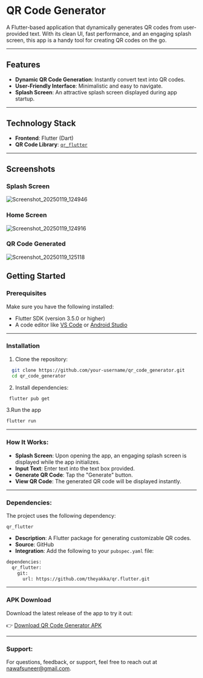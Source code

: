 # QR Code Generator

A Flutter-based application that dynamically generates QR codes from user-provided text. With its clean UI, fast performance, and an engaging splash screen, this app is a handy tool for creating QR codes on the go.

---

## Features

- **Dynamic QR Code Generation**: Instantly convert text into QR codes.
- **User-Friendly Interface**: Minimalistic and easy to navigate.
- **Splash Screen**: An attractive splash screen displayed during app startup.

---

## Technology Stack

- **Frontend**: Flutter (Dart)
- **QR Code Library**: [`qr_flutter`](https://github.com/theyakka/qr.flutter)

---

## Screenshots


### Splash Screen
![Screenshot_20250119_124946](https://github.com/user-attachments/assets/b9375229-1834-4217-b99a-3c37bb3f6a3b)


### Home Screen

![Screenshot_20250119_124916](https://github.com/user-attachments/assets/4403211f-904a-4e74-af95-8720ac72be2b)

### QR Code Generated
![Screenshot_20250119_125118](https://github.com/user-attachments/assets/1617b984-4c80-4bb1-ab2d-67cd4f339a41)


## Getting Started

### Prerequisites

Make sure you have the following installed:
- Flutter SDK (version 3.5.0 or higher)
- A code editor like [VS Code](https://code.visualstudio.com/) or [Android Studio](https://developer.android.com/studio)
---
### Installation

1. Clone the repository:
 ```bash
   git clone https://github.com/your-username/qr_code_generator.git
   cd qr_code_generator
   ```
2. Install dependencies:
 ```bash
  flutter pub get
   ```
3.Run the app
```bash
flutter run
```
---
### How It Works:
- **Splash Screen**: Upon opening the app, an engaging splash screen is displayed while the app initializes.
- **Input Text**: Enter text into the text box provided.
- **Generate QR Code**: Tap the "Generate" button.
- **View QR Code**: The generated QR code will be displayed instantly.
---

### Dependencies:
The project uses the following dependency:

`qr_flutter`
- **Description**: A Flutter package for generating customizable QR codes.
- **Source**: GitHub
- **Integration**: Add the following to your `pubspec.yaml` file:

```bash
dependencies:
  qr_flutter:
    git:
      url: https://github.com/theyakka/qr.flutter.git
```
---

### APK Download

Download the latest release of the app to try it out:

👉 [Download QR Code Generator APK](https://code.visualstudio.com/)

---
### Support:

For questions, feedback, or support, feel free to reach out at nawafsuneer@gmail.com.
